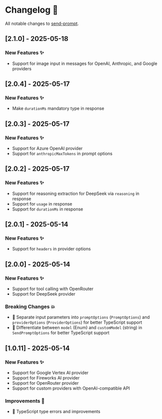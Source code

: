 # Changelog 📝

All notable changes to [send-prompt](https://github.com/paradite/send-prompt).

## [2.1.0] - 2025-05-18

### New Features ✨

- Support for image input in messages for OpenAI, Anthropic, and Google providers

## [2.0.4] - 2025-05-17

### New Features ✨

- Make `durationMs` mandatory type in response

## [2.0.3] - 2025-05-17

### New Features ✨

- Support for Azure OpenAI provider
- Support for `anthropicMaxTokens` in prompt options

## [2.0.2] - 2025-05-17

### New Features ✨

- Support for reasoning extraction for DeepSeek via `reasoning` in response
- Support for `usage` in response
- Support for `durationMs` in response

## [2.0.1] - 2025-05-14

### New Features ✨

- Support for `headers` in provider options

## [2.0.0] - 2025-05-14

### New Features ✨

- Support for tool calling with OpenRouter
- Support for DeepSeek provider

### Breaking Changes 💥

- 📝 Separate input parameters into `promptOptions` (`PromptOptions`) and `providerOptions` (`ProviderOptions`) for better TypeScript support
- 📝 Differentiate between `model` (Enum) and `customModel` (string) in `SendPromptOptions` for better TypeScript support

## [1.0.11] - 2025-05-14

### New Features ✨

- Support for Google Vertex AI provider
- Support for Fireworks AI provider
- Support for OpenRouter provider
- Support for custom providers with OpenAI-compatible API

### Improvements 🔧

- 📝 TypeScript type errors and improvements
